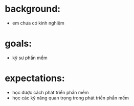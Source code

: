 # background:
- em chưa có kinh nghiệm
# goals:
- kỹ sư phần mềm
# expectations:
- học được cách phát triển phần mềm
- học các kỹ năng quan trọng trong phát triển phần mềm
